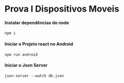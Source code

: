 # Prova I Dispositivos Moveis


#### Instalar dependências do node <h4>
~~~~node
npm i
~~~~

#### Iniciar o Projeto react no Android <h4>
~~~~node
npm run android
~~~~

#### Iniciar o Json Server <h4>
~~~~node
json-server --watch db.json
~~~~

